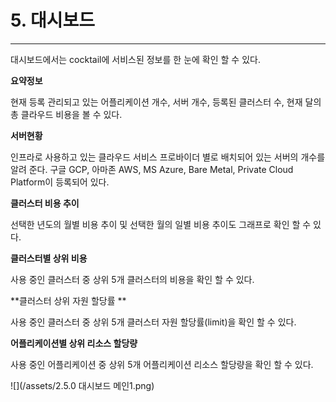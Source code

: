 # 5. 대시보드

---

대시보드에서는 cocktail에 서비스된 정보를 한 눈에 확인 할 수 있다.

**요약정보**

현재 등록 관리되고 있는 어플리케이션 개수, 서버 개수, 등록된 클러스터 수, 현재 달의 총 클라우드 비용을 볼 수 있다.

**서버현황**

인프라로 사용하고 있는 클라우드 서비스 프로바이더 별로 배치되어 있는 서버의 개수를 알려 준다. 구글 GCP, 아마존 AWS, MS Azure, Bare Metal, Private Cloud Platform이 등록되어 있다.

**클러스터 비용 추이**

선택한 년도의 월별 비용 추이 및 선택한 월의 일별 비용 추이도 그래프로 확인 할 수 있다.

**클러스터별 상위 비용**

사용 중인 클러스터 중 상위 5개 클러스터의 비용을 확인 할 수 있다.

**클러스터 상위 자원 할당률 **

사용 중인 클러스터 중 상위 5개 클러스터 자원 할당률\(limit\)을 확인 할 수 있다.

**어플리케이션별 상위 리소스 할당량**

사용 중인 어플리케이션 중 상위 5개 어플리케이션 리소스 할당량을 확인 할 수 있다.

![](/assets/2.5.0 대시보드 메인1.png)

